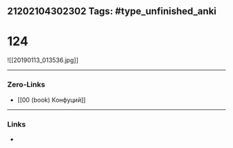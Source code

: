 21202104302302
Tags: #type_unfinished_anki 
---
# 124

![[20190113_013536.jpg]]

---
### Zero-Links
- [[00 (book) Конфуций]]
---
### Links
-